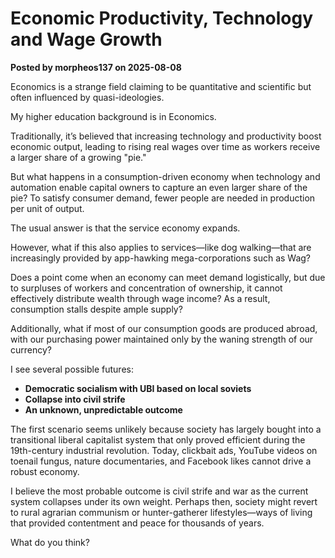 # Economic Productivity, Technology and Wage Growth

**Posted by morpheos137 on 2025-08-08**

Economics is a strange field claiming to be quantitative and scientific but often influenced by quasi-ideologies.

My higher education background is in Economics.

Traditionally, it’s believed that increasing technology and productivity boost economic output, leading to rising real wages over time as workers receive a larger share of a growing "pie." 

But what happens in a consumption-driven economy when technology and automation enable capital owners to capture an even larger share of the pie? To satisfy consumer demand, fewer people are needed in production per unit of output.

The usual answer is that the service economy expands. 

However, what if this also applies to services—like dog walking—that are increasingly provided by app-hawking mega-corporations such as Wag? 

Does a point come when an economy can meet demand logistically, but due to surpluses of workers and concentration of ownership, it cannot effectively distribute wealth through wage income? As a result, consumption stalls despite ample supply?

Additionally, what if most of our consumption goods are produced abroad, with our purchasing power maintained only by the waning strength of our currency?

I see several possible futures:

- **Democratic socialism with UBI based on local soviets**
- **Collapse into civil strife**
- **An unknown, unpredictable outcome**

The first scenario seems unlikely because society has largely bought into a transitional liberal capitalist system that only proved efficient during the 19th-century industrial revolution. Today, clickbait ads, YouTube videos on toenail fungus, nature documentaries, and Facebook likes cannot drive a robust economy.

I believe the most probable outcome is civil strife and war as the current system collapses under its own weight. Perhaps then, society might revert to rural agrarian communism or hunter-gatherer lifestyles—ways of living that provided contentment and peace for thousands of years.

What do you think?